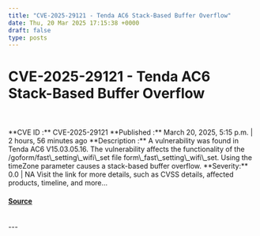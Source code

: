 ```yaml
---
title: "CVE-2025-29121 - Tenda AC6 Stack-Based Buffer Overflow"
date: Thu, 20 Mar 2025 17:15:38 +0000
draft: false
type: posts
---
```

# CVE-2025-29121 - Tenda AC6 Stack-Based Buffer Overflow

<br/>

<br/>
**CVE ID :** CVE-2025-29121  
**Published :** March 20, 2025, 5:15 p.m. | 2 hours, 56 minutes ago  
**Description :** A vulnerability was found in Tenda AC6 V15.03.05.16. The vulnerability affects the functionality of the /goform/fast\_setting\_wifi\_set file form\_fast\_setting\_wifi\_set. Using the timeZone parameter causes a stack-based buffer overflow.  
**Severity:** 0.0 | NA  
Visit the link for more details, such as CVSS details, affected products, timeline, and more...

#### [Source](https://cvefeed.io/vuln/detail/CVE-2025-29121)

<br/>
---
